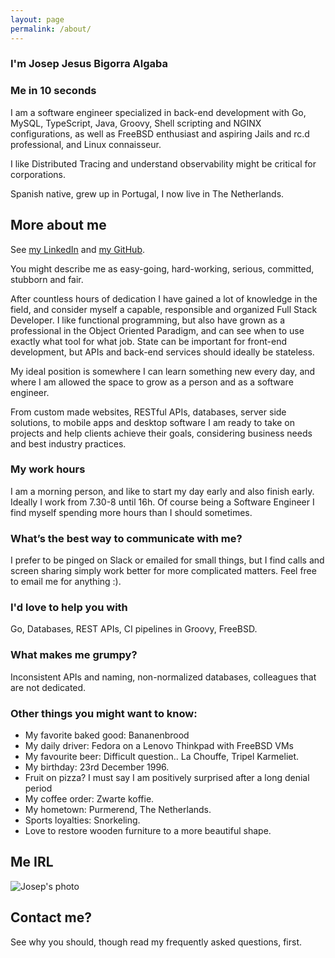 ```yaml
---
layout: page
permalink: /about/
---
```



### I'm Josep Jesus Bigorra Algaba

### Me in 10 seconds

I am a software engineer specialized in back-end development with Go, MySQL, TypeScript, Java, Groovy, Shell scripting and NGINX configurations, as well as FreeBSD enthusiast and aspiring Jails and rc.d professional, and Linux connaisseur.

I like Distributed Tracing and understand observability might be critical for corporations.

Spanish native, grew up in Portugal, I now live in The Netherlands.


## More about me

See [my LinkedIn](https://www.linkedin.com/in/josepjba/) and [my GitHub](https://github.com/averageflow).

You might describe me as easy-going, hard-working, serious, committed, stubborn and fair.

After countless hours of dedication I have gained a lot of knowledge in the field, and consider myself a capable, responsible and organized Full Stack Developer. I like functional programming, but also have grown as a professional in the Object Oriented Paradigm, and can see when to use exactly what tool for what job. State can be important for front-end development, but APIs and back-end services should ideally be stateless.

My ideal position is somewhere I can learn something new every day, and where I am allowed the space to grow as a person and as a software engineer.

From custom made websites, RESTful APIs, databases, server side solutions, to mobile apps and desktop software I am ready to take on projects and help clients achieve their goals, considering business needs and best industry practices.

### My work hours
I am a morning person, and like to start my day early and also finish early. Ideally I work from 7.30-8 until 16h. Of course being a Software Engineer I find myself spending more hours than I should sometimes.

### What’s the best way to communicate with me?
I prefer to be pinged on Slack or emailed for small things, but I find calls and screen sharing simply work better for more complicated matters. Feel free to email me for anything :).

### I'd love to help you with
Go, Databases, REST APIs, CI pipelines in Groovy, FreeBSD.

### What makes me grumpy?
Inconsistent APIs and naming, non-normalized databases, colleagues that are not dedicated.

### Other things you might want to know:

* My favorite baked good: Bananenbrood
* My daily driver: Fedora on a Lenovo Thinkpad with FreeBSD VMs
* My favourite beer: Difficult question.. La Chouffe, Tripel Karmeliet.
* My birthday: 23rd December 1996.
* Fruit on pizza? I must say I am positively surprised after a long denial period
* My coffee order: Zwarte koffie.
* My hometown: Purmerend, The Netherlands.
* Sports loyalties: Snorkeling.
* Love to restore wooden furniture to a more beautiful shape.

## Me IRL

![Josep's photo](https://avatars.githubusercontent.com/averageflow)

## Contact me?
See why you should, though read my frequently asked questions, first.
